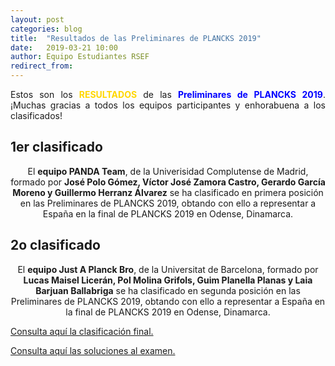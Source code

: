 ```yaml
---
layout: post
categories: blog
title:  "Resultados de las Preliminares de PLANCKS 2019"
date:   2019-03-21 10:00
author: Equipo Estudiantes RSEF
redirect_from:
---
```


<p style="text-align: justify">Estos son los <span style="color: #FFD700; font-weight:bold">RESULTADOS</span> de las 
<span style="color:blue;font-weight:bold">Preliminares de PLANCKS 2019</span>. ¡Muchas gracias a todos los equipos
participantes y enhorabuena a los clasificados!
</p>

<div class="container">
    <div class="section">
      <!--   Icon Section   -->
      <div class="row">
        <div class="col s12 m6">
          <div class="icon-block">
            <h2 class="center">1er clasificado</h2>

   <p style="text-align: center">El <strong>equipo PANDA Team</strong>, de la Univerisidad Complutense de Madrid, formado por <strong>José Polo Gómez, Víctor José Zamora Castro, Gerardo García Moreno y Guillermo Herranz Álvarez</strong> se ha clasificado en primera posición en las Preliminares de PLANCKS 2019, obtando con ello a representar a España en la final de PLANCKS 2019 en Odense, Dinamarca.</p>
          </div>
        </div>

   <div class="col s12 m6">
    <div class="icon-block">
      <h2 class="center">2o clasificado</h2>

   <p style="text-align: center">El <strong>equipo Just A Planck Bro</strong>, de la Universitat de Barcelona, formado por <strong>Lucas Maisel Licerán, Pol Molina Grifols, Guim Planella Planas y Laia Barjuan Ballabriga</strong> se ha clasificado en segunda posición en las Preliminares de PLANCKS 2019, obtando con ello a representar a España en  la final de PLANCKS 2019 en Odense, Dinamarca.</p>
         </div>
      </div>
    </div>
  </div>
</div>


<p style="text-align: justify"><a href="https://drive.google.com/file/d/1pDZeM4tCtcAAow2zZcDUndNeilce7WmT/view?usp=sharing">Consulta aquí la clasificación final.</a>
</p>

<p style="text-align: justify"><a href="https://drive.google.com/file/d/1kk3qMyBZhiTqoSmCGgj2XrBSYmKdphzu/view?usp=sharing">Consulta aquí las soluciones al examen.</a>
</p>
